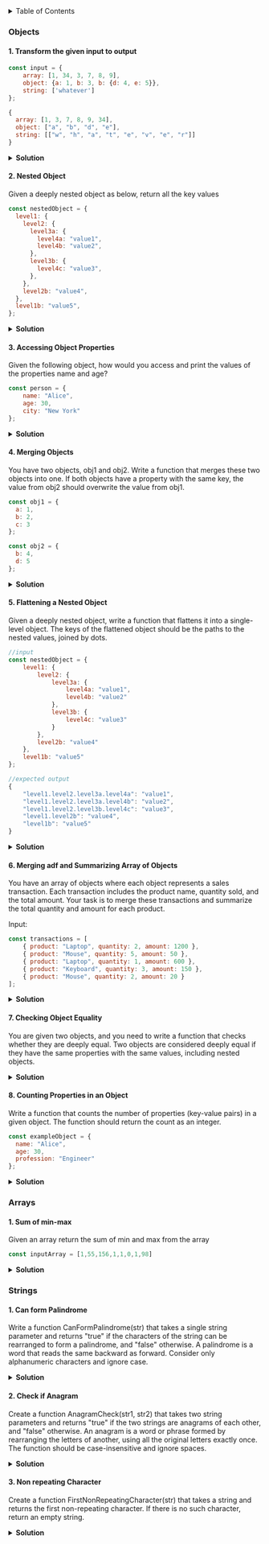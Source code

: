 <details><summary>Table of Contents</summary>

 <h2>Table of Contents </h2>

- [Objects](#objects)
  - [1. Transform the given input to output](#1-transform-the-given-input-to-output)
  - [2. Nested Object](#2-nested-object)
  - [3. Accessing Object Properties](#3-accessing-object-properties)
  - [4. Merging Objects](#4-merging-objects)
  - [5. Flattening a Nested Object](#5-flattening-a-nested-object)
  - [6. Merging adf and Summarizing Array of Objects](#6-merging-adf-and-summarizing-array-of-objects)
  - [7. Checking Object Equality](#7-checking-object-equality)
  - [8. Counting Properties in an Object](#8-counting-properties-in-an-object)
- [Arrays](#arrays)
  - [1. Sum of min-max](#1-sum-of-min-max)
- [Strings](#strings)
  - [1. Can form Palindrome](#1-can-form-palindrome)
  - [2. Check if Anagram](#2-check-if-anagram)
  - [3. Non repeating Character](#3-non-repeating-character)
</details>

###  Objects
#### 1. Transform the given input to output

```js
const input = {
    array: [1, 34, 3, 7, 8, 9],
    object: {a: 1, b: 3, b: {d: 4, e: 5}},
    string: ['whatever']
};
```

```js
{
  array: [1, 3, 7, 8, 9, 34],
  object: ["a", "b", "d", "e"],
  string: [["w", "h", "a", "t", "e", "v", "e", "r"]]
}
```


<details><summary><b>Solution</b></summary>
<p>

```js
function transformInput(input) {
  const sortedArray = input.array.sort((a, b) => b - a);

  const extractKeys = (obj) => {
    const keys = [];
    for (const key in obj) {
      keys.push(key);
      if (typeof obj[key] === "object" && !Array.isArray(obj[key])) {
        keys.push(...extractKeys(obj[key]));
      }
    }
    return keys;
  };

  const objectKeys = extractKeys(input.object);

  const stringArray = input.string.map((str) => str.split(""));
  return {
    array: sortedArray,
    object: objectKeys,
    string : stringArray
  };
}
console.log(transformInput(input));
```

</p>
</details>

#### 2. Nested Object
 Given a deeply nested object as below, return all the key values 

``` js
const nestedObject = {
  level1: {
    level2: {
      level3a: {
        level4a: "value1",
        level4b: "value2",
      },
      level3b: {
        level4c: "value3",
      },
    },
    level2b: "value4",
  },
  level1b: "value5",
};
```

<details><summary><b>Solution</b></summary>

```js

const extractKeys = (obj) => {
  const keys = [];
  for (const key in obj) {
    keys.push(key);
    if (typeof obj[key] === "object") {
      keys.push(...extractKeys(obj[key]));
    }
  }
  return keys;
};

console.log(extractKeys(nestedObject));

\\output : [  'level1',  'level2',  'level3a', 'level4a',  'level4b', 'level3b',  'level4c', 'level2b',  'level1b']

```

</details>



#### 3. Accessing Object Properties
Given the following object, how would you access and print the values of the properties name and age?

```js
const person = {
    name: "Alice",
    age: 30,
    city: "New York"
};
```

<details><summary><b>Solution</b></summary>

```js

const AccessValues = (obj) => {
  const result = [];
  for (const key in obj) {
    if (key === "name" || key === "age") {
      result.push(obj[key]);
    }
  }
  return result
};

console.log(AccessValues(person)); //['Alice' ,30]

```

</details>


#### 4. Merging Objects
You have two objects, obj1 and obj2. Write a function that merges these two objects into one. If both objects have a property with the same key, the value from obj2 should overwrite the value from obj1.

``` js
const obj1 = {
  a: 1,
  b: 2,
  c: 3
};

const obj2 = {
  b: 4,
  d: 5
};
```

<details><summary><b>Solution</b></summary>

```js
const ObjectMerger = (obj1, obj2) => {
  return {
    ...obj1,
    ...obj2
  }
}
console.log(ObjectMerger(obj1,obj2)) //{ a: 1, b: 4, c: 3, d: 5 }

```
</details>


#### 5. Flattening a Nested Object
Given a deeply nested object, write a function that flattens it into a single-level object. The keys of the flattened object should be the paths to the nested values, joined by dots.

```js
//input
const nestedObject = {
    level1: {
        level2: {
            level3a: {
                level4a: "value1",
                level4b: "value2"
            },
            level3b: {
                level4c: "value3"
            }
        },
        level2b: "value4"
    },
    level1b: "value5"
};
```

```js
//expected output
{
    "level1.level2.level3a.level4a": "value1",
    "level1.level2.level3a.level4b": "value2",
    "level1.level2.level3b.level4c": "value3",
    "level1.level2b": "value4",
    "level1b": "value5"
}

```
<details><summary><b>Solution</b></summary>

```js
const FlattenObject = (obj, parentKey = "", result = {}) => {
  for (const key in obj) {
    if (obj.hasOwnProperty(key)) {
      const value = obj[key];
      const newKey = parentKey ? `${parentKey}.${key}` : key
      if (typeof value  === "object"  ) {
        FlattenObject(value, newKey,result)
      }
      else{
        result[newKey] = value
      }
    }
  }
  return result;
};
console.log(FlattenObject(nestedObject));

```
</details>

#### 6. Merging adf and Summarizing Array of Objects

You have an array of objects where each object represents a sales transaction. Each transaction includes the product name, quantity sold, and the total amount. Your task is to merge these transactions and summarize the total quantity and amount for each product.

Input:
```js
const transactions = [
    { product: "Laptop", quantity: 2, amount: 1200 },
    { product: "Mouse", quantity: 5, amount: 50 },
    { product: "Laptop", quantity: 1, amount: 600 },
    { product: "Keyboard", quantity: 3, amount: 150 },
    { product: "Mouse", quantity: 2, amount: 20 }
];
```

<details><summary><b>Solution</b></summary>

```js
const Summarize = (arr) => {
  const result = [];
  arr.forEach((element) => {
    const { product, quantity, amount } = element;

    if (!result[product]) {
      result[product] = { totalAmount: 0, totalQuantity: 0 };
    }

    result[product].totalAmount += amount
    result[product].totalQuantity += quantity
  });

  return result;
  };

console.log(Summarize(transactions))
/*
      [
        Laptop: { totalAmount: 1800, totalQuantity: 3 },
        Mouse: { totalAmount: 70, totalQuantity: 7 },
        Keyboard: { totalAmount: 150, totalQuantity: 3 }
      ]
*/
```
</details>

#### 7. Checking Object Equality

You are given two objects, and you need to write a function that checks whether they are deeply equal. Two objects are considered deeply equal if they have the same properties with the same values, including nested objects.


<details><summary><b>Solution</b></summary>

``` js
const person1 = {
  name: "Alice",
  age: 30,
  address: {
    city: "Wonderland",
    postalCode: "12345",
  },
};

const person2 = {
  name: "Alice",
  age: 30,
  address: {
    city: "Wonderland",
    postalCode: "12345",
  },
};

const DeeplyEqual = (obj1, obj2) => {
  if (obj1 === obj2) return true;
  if (
    typeof obj1 !== "object" ||
    typeof obj2 !== "object" ||
    obj1 === null ||
    obj2 === null
  ) {
    return false;
  }
  const keys1 = Object.keys(obj1);
  const keys2 = Object.keys(obj2);

  if (keys1.length !== keys2.length) return false;

  for (const key of keys1) {
    if (!keys2.includes(key)) return false;
    if (!DeeplyEqual(obj1[key], obj2[key])) return false;
  }
  return true;
};

console.log(DeeplyEqual(person1, person2));

```
</details>

#### 8. Counting Properties in an Object
Write a function that counts the number of properties (key-value pairs) in a given object. The function should return the count as an integer.

```js
const exampleObject = {
  name: "Alice",
  age: 30,
  profession: "Engineer"
};
```

<details><summary><b>Solution</b></summary>

```js
const countProperties = (obj) => {
  return Object.keys(obj).length;
};

console.log(countProperties(exampleObject)) //3
```

</details>

###  Arrays
#### 1. Sum of min-max 
 Given an array return the sum of min and max from the array

``` js
const inputArray = [1,55,156,1,1,0,1,98]

```

<details><summary><b>Solution</b></summary>

```js

const SumofMinMax = (input) => {
  if(input.length === 0){
   return null
  }
  const min = Math.min(...input)
  const max = Math.max(...input)

  return min+max
}

console.log(SumofMinMax([])); \\null
console.log(SumofMinMax(inputArray)); \\156

```
</details>

### Strings
#### 1. Can form Palindrome 
Write a function CanFormPalindrome(str) that takes a single string parameter and returns "true" if the characters of the string can be rearranged to form a palindrome, and "false" otherwise. A palindrome is a word that reads the same backward as forward. Consider only alphanumeric characters and ignore case.

<details><summary><b>Solution</b></summary>

``` js
function CanFormPalindrome(str) {
  const charactersCount = {};
  for (let char of str) {
    char = char.toLowerCase()
    charactersCount[char] = (charactersCount[char] || 0) + 1;
  }

  let oddCount = 0;
  for (let char in charactersCount) {
    if (charactersCount[char] % 2 !== 0) oddCount++;
  }
  return oddCount <= 1;
}

console.log(CanFormPalindrome("Namaste")); //false
console.log(CanFormPalindrome("Madam")); //true

```

</details>

#### 2. Check if Anagram
Create a function AnagramCheck(str1, str2) that takes two string parameters and returns "true" if the two strings are anagrams of each other, and "false" otherwise. An anagram is a word or phrase formed by rearranging the letters of another, using all the original letters exactly once. The function should be case-insensitive and ignore spaces.

<details><summary><b>Solution</b></summary>

``` js
function isAnagram(str_one, str_two) {
  const sortedStrOne = str_one.toLowerCase().split("").sort().join('')
  const sortedStrTwo = str_two.toLowerCase().split("").sort().join('')

  return sortedStrOne === sortedStrTwo;
}

console.log(isAnagram("Namaste", "World")); //false
console.log(isAnagram("Hero", "Oreh")); //true
```

</details>

#### 3. Non repeating Character
Create a function FirstNonRepeatingCharacter(str) that takes a string and returns the first non-repeating character. If there is no such character, return an empty string.

<details><summary><b>Solution</b></summary>

``` js
function FirstNonRepeatingChar(str) {
  const charCount = {};
  for (let char of str) {
    char = char.toLowerCase();
    charCount[char] = (charCount[char] || 0) + 1;
  }
  for( let char of str){
    if(charCount[char] === 1) return char
  }
  return ""
}
console.log(FirstNonRepeatingChar('swiss')) //w
console.log(FirstNonRepeatingChar('ababababax')) //x
console.log(FirstNonRepeatingChar('yolloy')) //""

// Alternate 
function RemoveDuplicatesTwo(str) {
  let uniqueChar = new Set(str.toLowerCase());
  return [...uniqueChar].join("");
}
//Preserving the order and for senteces 

function RemoveDuplicatesInOrder(str) {
  const seen = new Set();
  const result = [];

  for (let char of str.toLowerCase()) {
    if (char.match(/[a-z]/) && !seen.has(char)) {
      seen.add(char);
      result.push(char);
    } else if(char === ' ')
    result.push(char)
  }
  re
```

</details>